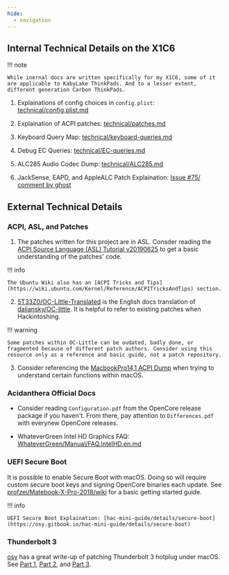 ```yaml
---
hide:
  - navigation
---
```


## Internal Technical Details on the X1C6

!!! note

    While inernal docs are written specifically for my X1C6, some of it are applicable to KabyLake ThinkPads. And to a lesser extent, different generation Carbon ThinkPads.

1. Explainations of config choices in `config.plist`: [technical/config.plist.md](https://tylernguyen.github.io/x1c6-hackintosh/technical/config.plist/)

2. Explaination of ACPI patches: [technical/patches.md](https://tylernguyen.github.io/x1c6-hackintosh/technical/patches/)

3. Keyboard Query Map: [technical/keyboard-queries.md](https://tylernguyen.github.io/x1c6-hackintosh/technical/patches/keyboard-queries.md)

4. Debug EC Queries: [technical/EC-queries.md](https://tylernguyen.github.io/x1c6-hackintosh/technical/patches/EC-queries.md)

5. ALC285 Audio Codec Dump: [technical/ALC285.md](https://raw.githubusercontent.com/tylernguyen/x1c6-hackintosh/main/docs/technical/ALC285.md)

6. JackSense, EAPD, and AppleALC Patch Explaination: [Issue #75/ comment by ghost](https://github.com/tylernguyen/x1c6-hackintosh/issues/75#issuecomment-705889447)

## External Technical Details

### ACPI, ASL, and Patches

1. The patches written for this project are in ASL. Consder reading the [ACPI Source Language (ASL) Tutorial v20190625](https://acpica.org/sites/acpica/files/asl_tutorial_v20190625.pdf) to get a basic understanding of the patches' code.

!!! info
    
    The Ubuntu Wiki also has an [ACPI Tricks and Tips](https://wiki.ubuntu.com/Kernel/Reference/ACPITricksAndTips) section.

2. [5T33Z0/OC-Little-Translated](https://github.com/5T33Z0/OC-Little-Translated) is the English docs translation of [daliansky/OC-little](https://github.com/daliansky/OC-little). It is helpful to refer to existing patches when Hackintoshing.

!!! warning

    Some patches within OC-Little can be oudated, badly done, or fragmented because of different patch authors. Consider using this resource only as a reference and basic guide, not a patch repository.

3. Consider referencing the [MacbookPro14,1 ACPI Dump](https://github.com/khronokernel/DarwinDumped/tree/master/MacBookPro/MacBookPro14%2C1) when trying to understand certain functions within macOS.

### Acidanthera Official Docs

- Consider reading `Configuration.pdf` from the OpenCore release package if you haven't. From there, pay attention to `Differences.pdf` with everynew OpenCore releases.

- WhateverGreen Intel HD Graphics FAQ: [WhateverGreen/Manual/FAQ.IntelHD.en.md](https://github.com/acidanthera/WhateverGreen/blob/master/Manual/FAQ.IntelHD.en.md)

### UEFI Secure Boot

It is possible to enable Secure Boot with macOS. Doing so will require custom secure boot keys and signing OpenCore binaries each update. See [profzei/Matebook-X-Pro-2018/wiki](https://github.com/profzei/Matebook-X-Pro-2018/wiki/Enable-BIOS-Secure-Boot-with-OpenCore) for a basic getting started guide.

!!! info

    UEFI Secure Boot Explaination: [hac-mini-guide/details/secure-boot](https://osy.gitbook.io/hac-mini-guide/details/secure-boot)

### Thunderbolt 3

[osy](https://github.com/osy) has a great write-up of patching Thunderbolt 3 hotplug under macOS. See [Part 1](https://osy.gitbook.io/hac-mini-guide/details/thunderbolt-3-fix), [Part 2]( https://osy.gitbook.io/hac-mini-guide/details/thunderbolt-3-fix-part-2), and [Part 3](https://osy.gitbook.io/hac-mini-guide/details/thunderbolt-3-fix-part-3).